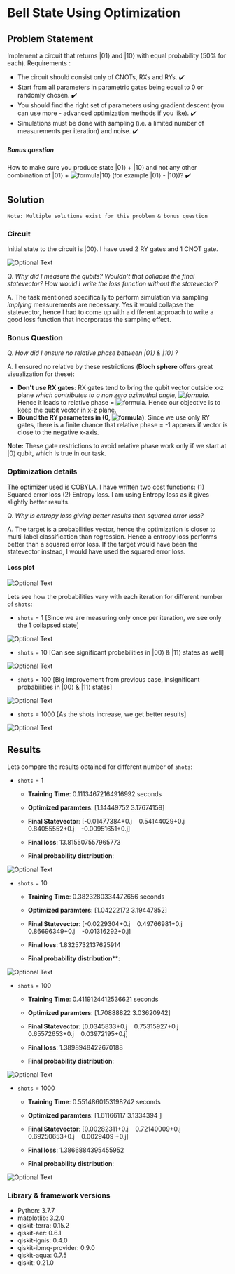 # Bell State Using Optimization

## Problem Statement
Implement a circuit that returns |01⟩ and |10⟩ with equal probability (50% for each).
Requirements :
- The circuit should consist only of CNOTs, RXs and RYs. :heavy_check_mark:
- Start from all parameters in parametric gates being equal to 0 or randomly chosen. :heavy_check_mark:
- You should find the right set of parameters using gradient descent (you can use more - advanced optimization methods if you like). :heavy_check_mark:
- Simulations must be done with sampling (i.e. a limited number of measurements per iteration) and noise. :heavy_check_mark:

##### Bonus question
How to make sure you produce state  |01⟩  +  |10⟩  and not any other combination of |01⟩ + ![formula](https://render.githubusercontent.com/render/math?math=e^{i%20\phi})|10⟩ 
(for example |01⟩ - |10⟩)? :heavy_check_mark:

## Solution
`Note: Multiple solutions exist for this problem & bonus question`
### Circuit
Initial state to the circuit is |00⟩. I have used 2 RY gates and 1 CNOT gate.

![Optional Text](../master/plots/circuit.png)
  
Q. *Why did I measure the qubits? Wouldn't that collapse the final statevector? How would I write the loss function without the statevector?*
  
A. The task mentioned specifically to perform simulation via sampling *implying* measurements are necessary.
Yes it would collapse the statevector, hence I had to come up with a different approach to write a good loss function that incorporates the sampling effect. 



### Bonus Question
Q. *How did I ensure no relative phase between |01⟩ & |10⟩ ?*

A. I ensured no relative by these restrictions (**Bloch sphere** offers great visualization for these):
- **Don't use RX gates**: RX gates tend to bring the qubit vector outside x-z plane *which contributes to a non zero azimuthal angle, ![formula](https://render.githubusercontent.com/render/math?math=\phi)*. Hence it leads to relative phase = ![formula](https://render.githubusercontent.com/render/math?math=e^{i%20\phi}). Hence our objective is to keep the qubit vector in x-z plane.
- **Bound the RY parameters in (0, ![formula](https://render.githubusercontent.com/render/math?math=\pi))**: Since we use only RY gates, there is a finite chance that relative phase = -1 appears if vector is close to the negative x-axis.

**Note:** These gate restrictions to avoid relative phase work only if we start at |0⟩ qubit, which is true in our task.

### Optimization details
The optimizer used is COBYLA. I have written two cost functions: (1) Squared error loss (2) Entropy loss. I am using Entropy loss as it gives slightly better results. 

Q. *Why is entropy loss giving better results than squared error loss?*

A. The target is a probabilities vector, hence the optimization is closer to multi-label classification than regression. Hence a entropy loss performs better than a squared error loss. If the target would have been the statevector instead, I would have used the squared error loss. 


#### Loss plot

![Optional Text](../master/plots/LossCovergencePlot.png)

Lets see how the probabilities vary with each iteration for different number of `shots`:

- `shots` = 1 [Since we are measuring only once per iteration, we see only the 1 collapsed state]

![Optional Text](../master/OptimizationGifs/Gifshots1.gif)

- `shots` = 10 [Can see significant probabilities in |00⟩ & |11⟩ states as well]

![Optional Text](../master/OptimizationGifs/Gifshots10.gif)

- `shots` = 100 [Big improvement from previous case, insignificant probabilities in |00⟩ & |11⟩ states]

![Optional Text](../master/OptimizationGifs/Gifshots100.gif)

- `shots` = 1000 [As the shots increase, we get better results]

![Optional Text](../master/OptimizationGifs/Gifshots1000.gif)

## Results

Lets compare the results obtained for different number of `shots`:

* `shots` = 1

  * **Training Time**: 0.11134672164916992 seconds

  * **Optimized paramters**: [1.14449752 3.17674159]

  * **Final Statevecto**r: [-0.01477384+0.j &nbsp;&nbsp; 0.54144029+0.j &nbsp;&nbsp; 0.84055552+0.j &nbsp;&nbsp; -0.00951651+0.j]

  * **Final loss**: 13.815507557965773

  * **Final probability distribution**:

![Optional Text](../master/plots/histogram_shots1.png)


* `shots` = 10

  * **Training Time**: 0.3823280334472656 seconds

  * **Optimized paramters**: [1.04222172 3.19447852]

  * **Final Statevector**: [-0.0229304+0.j &nbsp;&nbsp; 0.49766981+0.j &nbsp;&nbsp; 0.86696349+0.j &nbsp;&nbsp; -0.01316292+0.j]

  * **Final loss**: 1.8325732137625914

  * **Final probability distribution****:

![Optional Text](../master/plots/histogram_shots10.png)

* `shots` = 100

  * **Training Time**: 0.4119124412536621 seconds

  * **Optimized paramters**: [1.70888822 3.03620942]

  * **Final Statevector**: [0.0345833+0.j &nbsp;&nbsp; 0.75315927+0.j &nbsp;&nbsp; 0.65572653+0.j &nbsp;&nbsp; 0.03972195+0.j]

  * **Final loss**: 1.3898948422670188

  * **Final probability distribution**:

![Optional Text](../master/plots/histogram_shots100.png)

* `shots` = 1000

  * **Training Time**: 0.5514860153198242 seconds

  * **Optimized paramters**: [1.61166117 3.1334394 ]

  * **Final Statevector**: [0.00282311+0.j &nbsp;&nbsp; 0.72140009+0.j &nbsp;&nbsp; 0.69250653+0.j &nbsp;&nbsp; 0.0029409 +0.j]

  * **Final loss**: 1.3866884395455952

  * **Final probability distribution**:

![Optional Text](../master/plots/histogram_shots1000.png)


### Library & framework versions
- Python: 3.7.7
- matplotlib: 3.2.0
- qiskit-terra: 0.15.2
- qiskit-aer: 0.6.1
- qiskit-ignis: 0.4.0
- qiskit-ibmq-provider: 0.9.0
- qiskit-aqua: 0.7.5
- qiskit: 0.21.0

